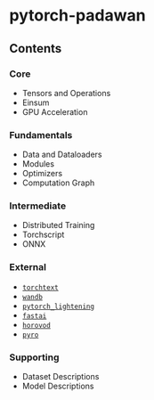 # pytorch-padawan

## Contents

### Core
* Tensors and Operations
* Einsum
* GPU Acceleration

### Fundamentals
* Data and Dataloaders
* Modules
* Optimizers
* Computation Graph

### Intermediate
* Distributed Training
* Torchscript
* ONNX

### External
* [`torchtext`]()
* [`wandb`]()
* [`pytorch_lightening`]()
* [`fastai`]()
* [`horovod`]()
* [`pyro`]()

### Supporting
* Dataset Descriptions
* Model Descriptions